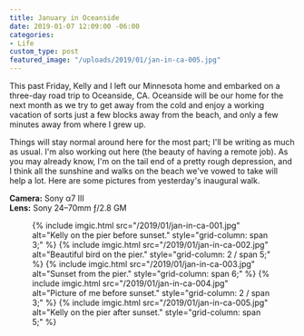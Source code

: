 ```yaml
---
title: January in Oceanside
date: 2019-01-07 12:09:00 -06:00
categories:
- Life
custom_type: post
featured_image: "/uploads/2019/01/jan-in-ca-005.jpg"
---
```


This past Friday, Kelly and I left our Minnesota home and embarked on a three-day road trip to Oceanside, CA. Oceanside will be our home for the next month as we try to get away from the cold and enjoy a working vacation of sorts just a few blocks away from the beach, and only a few minutes away from where I grew up.

Things will stay normal around here for the most part; I'll be writing as much as usual. I'm also working out here (the beauty of having a remote job). As you may already know, I'm on the tail end of a pretty rough depression, and I think all the sunshine and walks on the beach we've vowed to take will help a lot. Here are some pictures from yesterday's inaugural walk.

**Camera:** Sony α7 III  
**Lens:** Sony 24–70mm ƒ/2.8 GM

<figure class="photo-grid photo-grid--four">
  {% include imgic.html src="/2019/01/jan-in-ca-001.jpg" alt="Kelly on the pier before sunset." style="grid-column: span 3;" %}
  {% include imgic.html src="/2019/01/jan-in-ca-002.jpg" alt="Beautiful bird on the pier." style="grid-column: 2 / span 5;" %}
  {% include imgic.html src="/2019/01/jan-in-ca-003.jpg" alt="Sunset from the pier." style="grid-column: span 6;" %}
  {% include imgic.html src="/2019/01/jan-in-ca-004.jpg" alt="Picture of me before sunset." style="grid-column: 2 / span 3;" %}
  {% include imgic.html src="/2019/01/jan-in-ca-005.jpg" alt="Kelly on the pier after sunset." style="grid-column: span 5;" %}
</figure>
